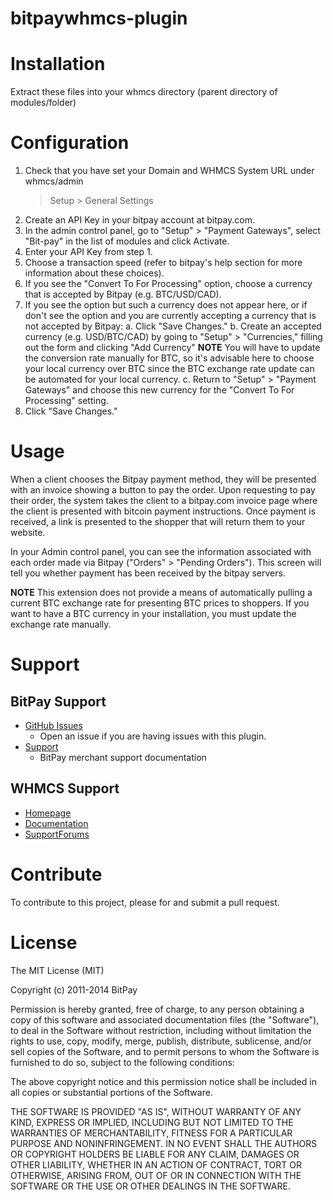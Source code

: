bitpaywhmcs-plugin
==================

# Installation

Extract these files into your whmcs directory (parent directory of
modules/folder)

# Configuration

1. Check that you have set your Domain and WHMCS System URL under whmcs/admin
   > Setup > General Settings
2. Create an API Key in your bitpay account at bitpay.com.
3. In the admin control panel, go to "Setup" > "Payment Gateways", select
   "Bit-pay" in the list of modules and click Activate.
4. Enter your API Key from step 1. 
5. Choose a transaction speed (refer to bitpay's help section for more
   information about these choices).
6. If you see the "Convert To For Processing" option, choose a currency that is
   accepted by Bitpay (e.g. BTC/USD/CAD).
7. If you see the option but such a currency does not appear here, or if don't
   see the option and you are currently accepting a currency that is not
   accepted by Bitpay:
   a. Click "Save Changes."
   b. Create an accepted currency (e.g. USD/BTC/CAD) by going to "Setup" >
      "Currencies," filling out the form and clicking "Add Currency" **NOTE**
      You will have to update the conversion rate manually for BTC, so it's
      advisable here to choose your local currency over BTC since the BTC
      exchange rate update can be automated for your local currency.
   c. Return to "Setup" > "Payment Gateways" and choose this new currency for
      the "Convert To For Processing" setting.
8. Click "Save Changes."

# Usage

When a client chooses the Bitpay payment method, they will be presented with an
invoice showing a button to pay the order.  Upon requesting to pay their order,
the system takes the client to a bitpay.com invoice page where the client is
presented with bitcoin payment instructions.  Once payment is received, a link
is presented to the shopper that will return them to your website.

In your Admin control panel, you can see the information associated with each
order made via Bitpay ("Orders" > "Pending Orders").  This screen will tell
you whether payment has been received by the bitpay servers.  

**NOTE** This extension does not provide a means of automatically pulling a
current BTC exchange rate for presenting BTC prices to shoppers.  If you want to
have a BTC currency in your installation, you must update the exchange rate
manually.

# Support

## BitPay Support

* [GitHub Issues](https://github.com/bitpay/whmcs-plugin/issues)
  * Open an issue if you are having issues with this plugin.
* [Support](https://support.bitpay.com)
  * BitPay merchant support documentation

## WHMCS Support

* [Homepage](https://www.whmcs.com/)
* [Documentation](http://docs.whmcs.com/Main_Page)
* [SupportForums](http://forum.whmcs.com/)

# Contribute

To contribute to this project, please for and submit a pull request.

# License

The MIT License (MIT)

Copyright (c) 2011-2014 BitPay

Permission is hereby granted, free of charge, to any person obtaining a copy
of this software and associated documentation files (the "Software"), to deal
in the Software without restriction, including without limitation the rights
to use, copy, modify, merge, publish, distribute, sublicense, and/or sell
copies of the Software, and to permit persons to whom the Software is
furnished to do so, subject to the following conditions:

The above copyright notice and this permission notice shall be included in
all copies or substantial portions of the Software.

THE SOFTWARE IS PROVIDED "AS IS", WITHOUT WARRANTY OF ANY KIND, EXPRESS OR
IMPLIED, INCLUDING BUT NOT LIMITED TO THE WARRANTIES OF MERCHANTABILITY,
FITNESS FOR A PARTICULAR PURPOSE AND NONINFRINGEMENT. IN NO EVENT SHALL THE
AUTHORS OR COPYRIGHT HOLDERS BE LIABLE FOR ANY CLAIM, DAMAGES OR OTHER
LIABILITY, WHETHER IN AN ACTION OF CONTRACT, TORT OR OTHERWISE, ARISING FROM,
OUT OF OR IN CONNECTION WITH THE SOFTWARE OR THE USE OR OTHER DEALINGS IN
THE SOFTWARE.
